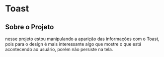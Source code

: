 # Toast
## Sobre o Projeto
nesse projeto estou manipulando a aparição das informações com o Toast, pois para o design é mais interessante algo que mostre o que está acontecendo ao usuário, porém não persiste na tela. 
